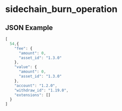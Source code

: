 # sidechain_burn_operation

## JSON Example

```javascript
[
  54,{
    "fee": {
      "amount": 0,
      "asset_id": "1.3.0"
    },
    "value": {
      "amount": 0,
      "asset_id": "1.3.0"
    },
    "account": "1.2.0",
    "withdraw_id": "1.19.0",
    "extensions": []
  }
]
```